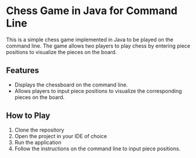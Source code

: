 # Chess Game in Java for Command Line

This is a simple chess game implemented in Java to be played on the command line. The game allows two players to play chess by entering piece positions to visualize the pieces on the board.

## Features

- Displays the chessboard on the command line.
- Allows players to input piece positions to visualize the corresponding pieces on the board.

## How to Play

1. Clone the repository
2. Open the project in your IDE of choice
3. Run the application
4. Follow the instructions on the command line to input piece positions.
